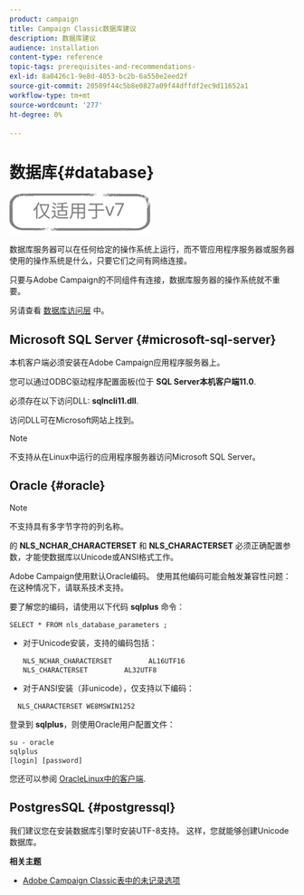 ```yaml
---
product: campaign
title: Campaign Classic数据库建议
description: 数据库建议
audience: installation
content-type: reference
topic-tags: prerequisites-and-recommendations-
exl-id: 8a0426c1-9e8d-4053-bc2b-6a550e2eed2f
source-git-commit: 20509f44c5b8e0827a09f44dffdf2ec9d11652a1
workflow-type: tm+mt
source-wordcount: '277'
ht-degree: 0%

---
```


# 数据库{#database}

![](../../assets/v7-only.svg)

数据库服务器可以在任何给定的操作系统上运行，而不管应用程序服务器或服务器使用的操作系统是什么，只要它们之间有网络连接。

只要与Adobe Campaign的不同组件有连接，数据库服务器的操作系统就不重要。

另请查看 [数据库访问层](../../installation/using/prerequisites-of-campaign-installation-in-linux.md#database-access-layers) 中。

## Microsoft SQL Server {#microsoft-sql-server}

本机客户端必须安装在Adobe Campaign应用程序服务器上。

您可以通过ODBC驱动程序配置面板(位于 **SQL Server本机客户端11.0**.

必须存在以下访问DLL: **sqlncli11.dll**.

访问DLL可在Microsoft网站上找到。

>[!NOTE]
>
>不支持从在Linux中运行的应用程序服务器访问Microsoft SQL Server。

## Oracle {#oracle}

>[!NOTE]
>
>不支持具有多字节字符的列名称。

的 **NLS_NCHAR_CHARACTERSET** 和 **NLS_CHARACTERSET** 必须正确配置参数，才能使数据库以Unicode或ANSI格式工作。

Adobe Campaign使用默认Oracle编码。 使用其他编码可能会触发兼容性问题：在这种情况下，请联系技术支持。

要了解您的编码，请使用以下代码 **sqlplus** 命令：

```
SELECT * FROM nls_database_parameters ;
```

* 对于Unicode安装，支持的编码包括：

   ```
   NLS_NCHAR_CHARACTERSET         AL16UTF16
   NLS_CHARACTERSET         AL32UTF8
   ```

* 对于ANSI安装（非unicode），仅支持以下编码：

```
  NLS_CHARACTERSET WE8MSWIN1252
```

登录到 **sqlplus**，则使用Oracle用户配置文件：

```
su - oracle 
sqlplus 
[login] [password]
```

您还可以参阅 [OracleLinux中的客户端](../../installation/using/installing-packages-with-linux.md#oracle-client-in-linux).

## PostgresSQL {#postgressql}

我们建议您在安装数据库引擎时安装UTF-8支持。 这样，您就能够创建Unicode数据库。

**相关主题**

* [Adobe Campaign Classic表中的未记录选项](https://helpx.adobe.com/campaign/kb/unlogged-tables-classic.html)
